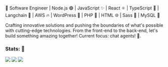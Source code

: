 🚀 Software Engineer | Node.js 🟢 | JavaScript ✨ | React ⚛️ | TypeScript 🦕 | Langchain 🔗 | AWS 🔥 | WordPress 🔵 | PHP 🐘 | HTML 🌐 | Sass 💄 | MySQL 🐬 

Crafting innovative solutions and pushing the boundaries of what's possible with cutting-edge technologies. From the front-end to the back-end, let's build something amazing together!  Current focus: chat agents! 🤗.

### Stats: 🎇

<img src="https://streak-stats.demolab.com/?user=Kari-C&theme=elegant" />
<img src="https://my-github-stats-six.vercel.app/api?username=Kari-C&show_icons=true&theme=transparent" />
<img src="https://my-github-stats-six.vercel.app/api/top-langs?username=Kari-C&theme=transparent" />

<!--
**Kari-C/Kari-C** is a ✨ _special_ ✨ repository because its `README.md` (this file) appears on your GitHub profile.

Here are some ideas to get you started:

- 🔭 I’m currently working on ...
- 🌱 I’m currently learning ...
- 👯 I’m looking to collaborate on ...
- 🤔 I’m looking for help with ...
- 💬 Ask me about ...
- 📫 How to reach me: ...
- 😄 Pronouns: ...
- ⚡ Fun fact: ...
-->
